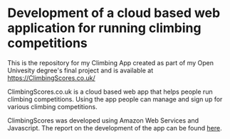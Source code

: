 # Development of a cloud based web application for running climbing competitions
This is the repository for my Climbing App created as part of my Open Univesity degree's final project and is available at https://ClimbingScores.co.uk/

ClimbingScores.co.uk is a cloud based web app that helps people run climbing competitions. Using the app people can manage and sign up for  various climbing competitions.

ClimbingScores was developed using Amazon Web Services and Javascript.
The report on the development of the app can be found [here](https://docs.google.com/document/d/1uamDZQuOTYKOEaFLjbP08_cXO5DjEBn4xAHfFiU47V4/edit?usp=sharing).
